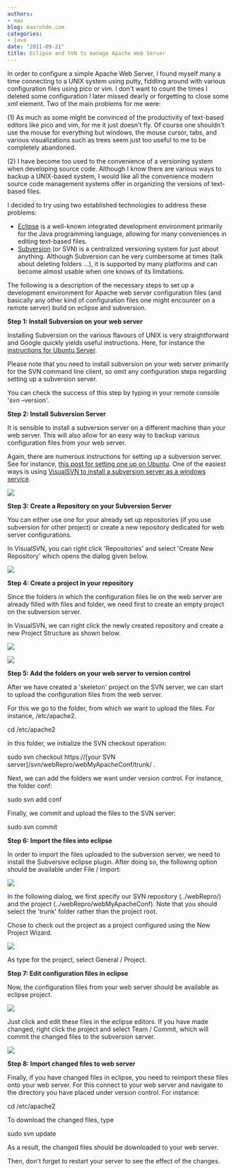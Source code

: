 ```yaml
---
authors:
- max
blog: maxrohde.com
categories:
- java
date: "2011-09-21"
title: Eclipse and SVN to manage Apache Web Server
---
```


In order to configure a simple Apache Web Server, I found myself many a time connecting to a UNIX system using putty, fiddling around with various configuration files using pico or vim. I don't want to count the times I deleted some configuration I later missed dearly or forgetting to close some xml element. Two of the main problems for me were:

(1) As much as some might be convinced of the productivity of text-based editors like pico and vim, for me it just doesn't fly. Of course one shouldn't use the mouse for everything but windows, the mouse cursor, tabs, and various visualizations such as trees seem just too useful to me to be completely abandoned.

(2) I have become too used to the convenience of a versioning system when developing source code. Although I know there are various ways to backup a UNIX-based system, I would like all the convenience modern source code management systems offer in organizing the versions of text-based files.

I decided to try using two established technologies to address these problems:

- [Eclipse](http://eclipse.org/) is a well-known integrated development environment primarily for the Java programming language, allowing for many conveniences in editing text-based files.
- [Subversion](http://en.wikipedia.org/wiki/Apache_Subversion) (or SVN) is a centralized versioning system for just about anything. Although Subversion can be very cumbersome at times (talk about deleting folders …), it is supported by many platforms and can become almost usable when one knows of its limitations.

The following is a description of the necessary steps to set up a development environment for Apache web server configuration files (and basically any other kind of configuration files one might encounter on a remote server) build on eclipse and subversion.

**Step 1: Install Subversion on your web server**

Installing Subversion on the various flavours of UNIX is very straightforward and Google quickly yields useful instructions. Here, for instance the [instructions for Ubuntu Server](https://help.ubuntu.com/8.04/serverguide/C/subversion.html).

Please note that you need to install subversion on your web server primarily for the SVN command line client, so omit any configuration steps regarding setting up a subversion server.

You can check the success of this step by typing in your remote console 'svn –version'.

**Step 2: Install Subversion Server**

It is sensible to install a subversion server on a different machine than your web server. This will also allow for an easy way to backup various configuration files from your web server.

Again, there are numerous instructions for setting up a subversion server. See for instance, [this post for setting one up on Ubuntu](http://maxrohde.com/2010/05/13/setting-up-a-subversion-server-on-ubuntu-9-10/). One of the easiest ways is using [VisualSVN to install a subversion server as a windows service](http://www.visualsvn.com/server/).

![](images/092111_0029_eclipseands1.png)

**Step 3: Create a Repository on your Subversion Server**

You can either use one for your already set up repositories (if you use subversion for other project) or create a new repository dedicated for web server configurations.

In VisualSVN, you can right click 'Repositories' and select 'Create New Repository' which opens the dialog given below.

![](images/092111_0029_eclipseands2.png)

**Step 4: Create a project in your repository**

Since the folders in which the configuration files lie on the web server are already filled with files and folder, we need first to create an empty project on the subversion server.

In VisualSVN, we can right click the newly created repository and create a new Project Structure as shown below.

![](images/092111_0029_eclipseands3.png)

![](images/092111_0029_eclipseands4.png)

**Step 5: Add the folders on your web server to version control**

After we have created a 'skeleton' project on the SVN server, we can start to upload the configuration files from the web server.

For this we go to the folder, from which we want to upload the files. For instance, /etc/apache2.

cd /etc/apache2

In this folder, we initialize the SVN checkout operation:

sudo svn checkout https://\[your SVN server\]/svn/webRepro/webMyApacheConf/trunk/ .

Next, we can add the folders we want under version control. For instance, the folder conf:

sudo svn add conf

Finally, we commit and upload the files to the SVN server:

sudo svn commit

**Step 6: Import the files into eclipse**

In order to import the files uploaded to the subversion server, we need to install the Subversive eclipse plugin. After doing so, the following option should be available under File / Import:

![](images/092111_0029_eclipseands5.png)

In the following dialog, we first specify our SVN repository (../webRepro/) and the project (../webRepro/webMyApacheConf). Note that you should select the 'trunk' folder rather than the project root.

Chose to check out the project as a project configured using the New Project Wizard.

![](images/092111_0029_eclipseands6.png)

As type for the project, select General / Project.

**Step 7: Edit configuration files in eclipse**

Now, the configuration files from your web server should be available as eclipse project.

![](images/092111_0029_eclipseands7.png)

Just click and edit these files in the eclipse editors. If you have made changed, right click the project and select Team / Commit, which will commit the changed files to the subversion server.

![](images/092111_0029_eclipseands8.png)

**Step 8: Import changed files to web server**

Finally, if you have changed files in eclipse, you need to reimport these files onto your web server. For this connect to your web server and navigate to the directory you have placed under version control. For instance:

cd /etc/apache2

To download the changed files, type

sudo svn update

As a result, the changed files should be downloaded to your web server.

Then, don't forget to restart your server to see the effect of the changes.
